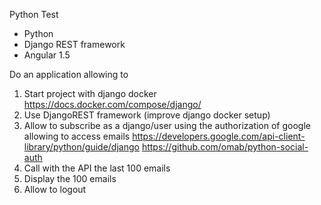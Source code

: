 Python Test

- Python
- Django REST framework
- Angular 1.5

Do an application allowing to
1. Start project with django docker
https://docs.docker.com/compose/django/
2. Use DjangoREST framework (improve django docker setup)
3. Allow to subscribe as a django/user using the authorization of google allowing to access emails
https://developers.google.com/api-client-library/python/guide/django
https://github.com/omab/python-social-auth
4. Call with the API the last 100 emails
5. Display the 100 emails
6. Allow to logout


